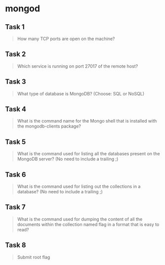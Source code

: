 # mongod

## Task 1

> How many TCP ports are open on the machine?

## Task 2

> Which service is running on port 27017 of the remote host?

## Task 3

> What type of database is MongoDB? (Choose: SQL or NoSQL)

## Task 4

> What is the command name for the Mongo shell that is installed with the mongodb-clients package?

## Task 5

> What is the command used for listing all the databases present on the MongoDB server? (No need to include a trailing ;)

## Task 6

>  What is the command used for listing out the collections in a database? (No need to include a trailing ;)

## Task 7

> What is the command used for dumping the content of all the documents within the collection named flag in a format that is easy to read?

## Task 8

> Submit root flag

